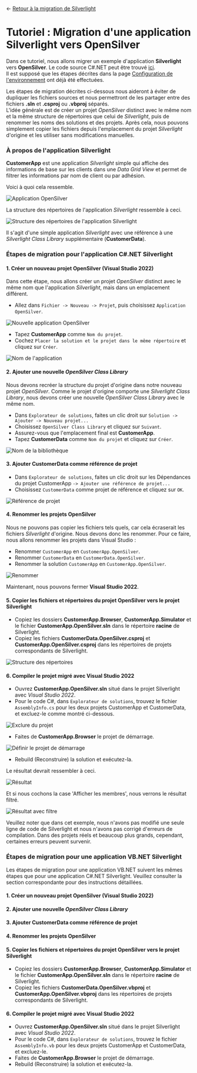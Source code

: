 
← [Retour à la migration de Silverlight](/docs/9/25)
# Tutoriel : Migration d'une application Silverlight vers OpenSilver

Dans ce tutoriel, nous allons migrer un exemple d'application **Silverlight** vers **OpenSilver**. Le code source C#.NET peut être trouvé [ici](https://github.com/OpenSilver/CustomerApp).\
Il est supposé que les étapes décrites dans la page [Configuration de l'environnement](environment-setup.md) ont déjà été effectuées.

Les étapes de migration décrites ci-dessous nous aideront à éviter de dupliquer les fichiers sources et nous permettront de les partager entre des fichiers **.sln** et **.csproj** ou **.vbproj** séparés.\
L'idée générale est de créer un projet *OpenSilver* distinct avec le même nom et la même structure de répertoires que celui de *Silverlight*, puis de renommer les noms des solutions et des projets. Après cela, nous pouvons simplement copier les fichiers depuis l'emplacement du projet *Silverlight* d'origine et les utiliser sans modifications manuelles.

### À propos de l'application Silverlight
**CustomerApp** est une application *Silverlight* simple qui affiche des informations de base sur les clients dans une *Data Grid View* et permet de filtrer les informations par nom de client ou par adhésion.

Voici à quoi cela ressemble.

![Application OpenSilver](https://raw.githubusercontent.com/UserwareDocumentation/userware-docs/main/images/8c9384a0df4f4ca999c376cd5679ccc9.png)

La structure des répertoires de l'application *Silverlight* ressemble à ceci.

![Structure des répertoires de l'application Silverlight](https://raw.githubusercontent.com/UserwareDocumentation/userware-docs/main/images/c4749c5a8dbc481594a095f6ef970272.png)

Il s'agit d'une simple application *Silverlight* avec une référence à une *Silverlight Class Library* supplémentaire (**CustomerData**).

### Étapes de migration pour l'application C#.NET Silverlight

#### 1. Créer un nouveau projet OpenSilver (Visual Studio 2022)
Dans cette étape, nous allons créer un projet *OpenSilver* distinct avec le même nom que l'application *Silverlight*, mais dans un emplacement différent.

- Allez dans `Fichier -> Nouveau -> Projet`, puis choisissez `Application OpenSilver`.

![Nouvelle application OpenSilver](https://raw.githubusercontent.com/UserwareDocumentation/userware-docs/main/images/ff4ccf180366400ba31ded8a03d6fc21.png)

- Tapez **CustomerApp** comme `Nom du projet`.
- Cochez `Placer la solution et le projet dans le même répertoire` et cliquez sur `Créer`.

![Nom de l'application](https://raw.githubusercontent.com/UserwareDocumentation/userware-docs/main/images/f47d52c50d9749ffaf9fb8c76faab6e4.png)

#### 2. Ajouter une nouvelle *OpenSilver Class Library*
Nous devons recréer la structure du projet d'origine dans notre nouveau projet *OpenSilver*. Comme le projet d'origine comporte une *Silverlight Class Library*, nous devons créer une nouvelle *OpenSilver Class Library* avec le même nom.

- Dans `Explorateur de solutions`, faites un clic droit sur `Solution -> Ajouter -> Nouveau projet...`
- Choisissez `OpenSilver Class Library` et cliquez sur `Suivant`.
- Assurez-vous que l'emplacement final est **CustomerApp**.
- Tapez **CustomerData** comme `Nom du projet` et cliquez sur `Créer`.

![Nom de la bibliothèque](https://raw.githubusercontent.com/UserwareDocumentation/userware-docs/main/images/063d19c89bce4cabae204a7f2dd5a930.png)

#### 3. Ajouter CustomerData comme référence de projet
- Dans `Explorateur de solutions`, faites un clic droit sur les Dépendances du projet CustomerApp `-> Ajouter une référence de projet...`
- Choisissez `CustomerData` comme projet de référence et cliquez sur `OK`.

![Référence de projet](https://raw.githubusercontent.com/UserwareDocumentation/userware-docs/main/images/748caff5a8e846aeb051db9d7cee58b7.png)

#### 4. Renommer les projets OpenSilver
Nous ne pouvons pas copier les fichiers tels quels, car cela écraserait les fichiers *Silverlight* d'origine. Nous devons donc les renommer. Pour ce faire, nous allons renommer les projets dans Visual Studio :

- Renommer `CustomerApp` en `CustomerApp.OpenSilver`.
- Renommer `CustomerData` en `CustomerData.OpenSilver`.
- Renommer la solution `CustomerApp` en `CustomerApp.OpenSilver`.

![Renommer](https://raw.githubusercontent.com/UserwareDocumentation/userware-docs/main/images/cdbc420afb3942df9cdfe547ef04c0ec.png)

Maintenant, nous pouvons fermer **Visual Studio 2022**.

#### 5. Copier les fichiers et répertoires du projet OpenSilver vers le projet Silverlight

- Copiez les dossiers **CustomerApp.Browser**, **CustomerApp.Simulator** et le fichier **CustomerApp.OpenSilver.sln** dans le répertoire **racine** de Silverlight.
- Copiez les fichiers **CustomerData.OpenSilver.csproj** et **CustomerApp.OpenSilver.csproj** dans les répertoires de projets correspondants de Silverlight.

![Structure des répertoires](https://raw.githubusercontent.com/UserwareDocumentation/userware-docs/main/images/077e5c2d10ee4b01b4bbc6eb71b91214.png)

#### 6. Compiler le projet migré avec Visual Studio 2022

- Ouvrez **CustomerApp.OpenSilver.sln** situé dans le projet Silverlight avec *Visual Studio 2022*.
- Pour le code C#, dans `Explorateur de solutions`, trouvez le fichier `AssemblyInfo.cs` pour les deux projets CustomerApp et CustomerData, et excluez-le comme montré ci-dessous.

![Exclure du projet](https://raw.githubusercontent.com/UserwareDocumentation/userware-docs/main/images/10ed01af22bf43d5affd1ad2df55744e.png)

- Faites de **CustomerApp.Browser** le projet de démarrage.

![Définir le projet de démarrage](https://raw.githubusercontent.com/UserwareDocumentation/userware-docs/main/images/a6168ed784d643c5bdde5fd575d28935.png)

- Rebuild (Reconstruire) la solution et exécutez-la.

Le résultat devrait ressembler à ceci.

![Résultat](https://raw.githubusercontent.com/UserwareDocumentation/userware-docs/main/images/de105ac4e41e41a2bb11ee95f14f7bc7.png)

Et si nous cochons la case 'Afficher les membres', nous verrons le résultat filtré.

![Résultat avec filtre](https://raw.githubusercontent.com/UserwareDocumentation/userware-docs/main/images/5cb06538b60d46aa9c3538315bd3c691.png)

Veuillez noter que dans cet exemple, nous n'avons pas modifié une seule ligne de code de Silverlight et nous n'avons pas corrigé d'erreurs de compilation. Dans des projets réels et beaucoup plus grands, cependant, certaines erreurs peuvent survenir.

### Étapes de migration pour une application VB.NET Silverlight

Les étapes de migration pour une application VB.NET suivent les mêmes étapes que pour une application C#.NET Silverlight. Veuillez consulter la section correspondante pour des instructions détaillées.
#### 1. Créer un nouveau projet OpenSilver (Visual Studio 2022)
#### 2. Ajouter une nouvelle *OpenSilver Class Library*
#### 3. Ajouter CustomerData comme référence de projet
#### 4. Renommer les projets OpenSilver
#### 5. Copier les fichiers et répertoires du projet OpenSilver vers le projet Silverlight

- Copiez les dossiers **CustomerApp.Browser**, **CustomerApp.Simulator** et le fichier **CustomerApp.OpenSilver.sln** dans le répertoire **racine** de Silverlight.
- Copiez les fichiers **CustomerData.OpenSilver.vbproj** et **CustomerApp.OpenSilver.vbproj** dans les répertoires de projets correspondants de Silverlight.

#### 6. Compiler le projet migré avec Visual Studio 2022

- Ouvrez **CustomerApp.OpenSilver.sln** situé dans le projet Silverlight avec *Visual Studio 2022*.
- Pour le code C#, dans `Explorateur de solutions`, trouvez le fichier `AssemblyInfo.vb` pour les deux projets CustomerApp et CustomerData, et excluez-le.
- Faites de **CustomerApp.Browser** le projet de démarrage.
- Rebuild (Reconstruire) la solution et exécutez-la.
